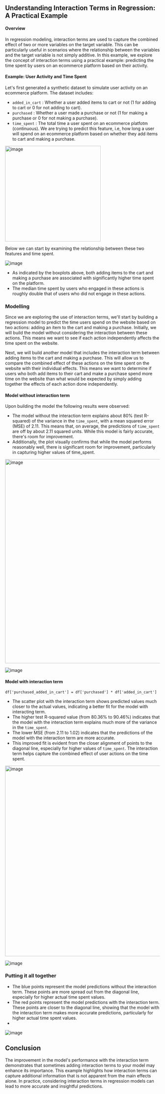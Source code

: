 ## Understanding Interaction Terms in Regression: A Practical Example

#### Overview
In regression modeling, interaction terms are used to capture the combined effect of two or more variables on the target variable. This can be particularly useful in scenarios where the relationship between the variables and the target variable is not simply additive. In this example, we explore the concept of interaction terms using a practical example: predicting the time spent by users on an ecommerce platform based on their activity.

#### Example: User Activity and Time Spent
Let's first generated a synthetic dataset to simulate user activity on an ecommerce platform. The dataset includes:
- ``added_in_cart`` : Whether a user added items to cart or not (1 for adding to cart or 0 for not adding to cart).
- ```purchased``` : Whether a user made a purchase or not (1 for making a purchase or 0 for not making a purchase).
- ```time_spent``` : The total time a user spent on an ecommerce platfotm (continuous). We are trying to predict this feature, i.e, how long a user will spend on an ecommerce platform based on whether they add items to cart and making a purchase.

<img width="311" alt="image" src="https://github.com/MNCEDISIMNCWABE/Interaction-Terms/assets/67195600/363df886-3bc6-45e5-86d2-449cbefbce47">

Below we can start by examining the relationship between these two features and time spent.

![image](https://github.com/MNCEDISIMNCWABE/Interaction-Terms/assets/67195600/022919b7-109d-4e65-8c76-4aac47fdfee4)

- As indicated by the boxplots above, both adding items to the cart and making a purchase are associated with significantly higher time spent on the platform.
- The median time spent by users who engaged in these actions is roughly double that of users who did not engage in these actions.


### Modelling

Since we are exploring the use of interaction terms, we'll start by building a regression model to predict the time users spend on the website based on two actions: adding an item to the cart and making a purchase. Initially, we will build the model without considering the interaction between these actions. This means we want to see if each action independently affects the time spent on the website.

Next, we will build another model that includes the interaction term between adding items to the cart and making a purchase. This will allow us to compare the combined effect of these actions on the time spent on the website with their individual effects. This means we want to determine if users who both add items to their cart and make a purchase spend more time on the website than what would be expected by simply adding together the effects of each action done independently.

#### Model without interaction term

Upon building the model the following results were observed: 

- The model without the interaction term explains about 80% (test R-squared) of the variance in the ```time_spent```, with a mean squared error (MSE) of 2.11. This means that, on average, the predictions of ```time_spent``` are off by about 2.11 squared units. While this model is fairly accurate, there's room for improvement.
- Additionally, the plot visually confirms that while the model performs reasonably well, there is significant room for improvement, particularly in capturing higher values of time_spent.

<img width="664" alt="image" src="https://github.com/MNCEDISIMNCWABE/Interaction-Terms/assets/67195600/b9fc1b5a-d27d-4039-b903-f4e5438e7a89">



![image](https://github.com/MNCEDISIMNCWABE/Interaction-Terms/assets/67195600/13ccbb7d-ed3b-405b-93e4-a7cba3b21952)


#### Model with interaction term

```df['purchased_added_in_cart'] = df['purchased'] * df['added_in_cart']```

- The scatter plot with the interaction term shows predicted values much closer to the actual values, indicating a better fit for the model with interacting term.
- The higher test R-squared value (from 80.36% to 90.46%) indicates that the model with the interaction term explains much more of the variance in the ```time_spent```.
- The lower MSE (from 2.11 to 1.02) indicates that the predictions of the model with the interaction term are more accurate.
- This improved fit is evident from the closer alignment of points to the diagonal line, especially for higher values of ```time_spent```. The interaction term helps capture the combined effect of user actions on the time spent.

<img width="620" alt="image" src="https://github.com/MNCEDISIMNCWABE/Interaction-Terms/assets/67195600/e5ad2eb5-7565-423b-ba8f-433249c8d0f5">

![image](https://github.com/MNCEDISIMNCWABE/Interaction-Terms/assets/67195600/e491fadc-ca0e-47e2-8e09-73270d6b8e76)


### Putting it all together

- The blue points represent the model predictions without the interaction term. These points are more spread out from the diagonal line, especially for higher actual time spent values.
- The red points represent the model predictions with the interaction term. These points are closer to the diagonal line, showing that the model with the interaction term makes more accurate predictions, particularly for higher actual time spent values.
- 
![image](https://github.com/MNCEDISIMNCWABE/Interaction-Terms/assets/67195600/360fd295-0f10-4ef8-b267-b06a362de2ab)


## Conclusion
The improvement in the model's performance with the interaction term demonstrates that sometimes adding interaction terms to your model may enhance its importance. This example highlights how interaction terms can capture additional information that is not apparent from the main effects alone. In practice, considering interaction terms in regression models can lead to more accurate and insightful predictions.





